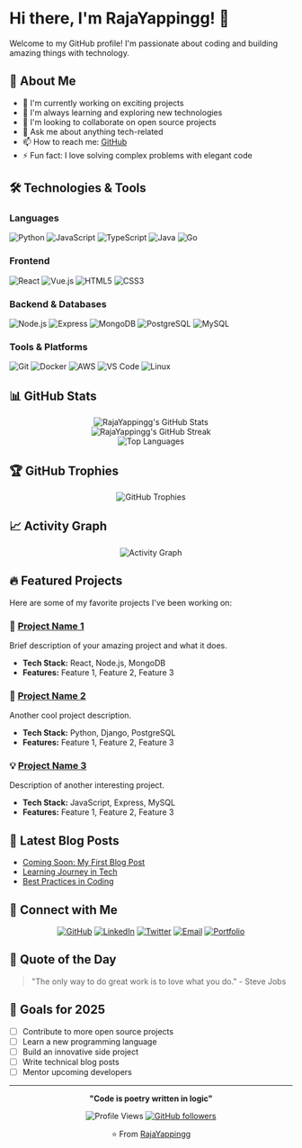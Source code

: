 # Hi there, I'm RajaYappingg! 👋

Welcome to my GitHub profile! I'm passionate about coding and building amazing things with technology.

## 🚀 About Me

- 🔭 I'm currently working on exciting projects
- 🌱 I'm always learning and exploring new technologies
- 👯 I'm looking to collaborate on open source projects
- 💬 Ask me about anything tech-related
- 📫 How to reach me: [GitHub](https://github.com/RajaYappingg)
- ⚡ Fun fact: I love solving complex problems with elegant code

## 🛠️ Technologies & Tools

### Languages
![Python](https://img.shields.io/badge/-Python-3776AB?style=flat-square&logo=python&logoColor=white)
![JavaScript](https://img.shields.io/badge/-JavaScript-F7DF1E?style=flat-square&logo=javascript&logoColor=black)
![TypeScript](https://img.shields.io/badge/-TypeScript-3178C6?style=flat-square&logo=typescript&logoColor=white)
![Java](https://img.shields.io/badge/-Java-007396?style=flat-square&logo=java&logoColor=white)
![Go](https://img.shields.io/badge/-Go-00ADD8?style=flat-square&logo=go&logoColor=white)

### Frontend
![React](https://img.shields.io/badge/-React-61DAFB?style=flat-square&logo=react&logoColor=black)
![Vue.js](https://img.shields.io/badge/-Vue.js-4FC08D?style=flat-square&logo=vue.js&logoColor=white)
![HTML5](https://img.shields.io/badge/-HTML5-E34F26?style=flat-square&logo=html5&logoColor=white)
![CSS3](https://img.shields.io/badge/-CSS3-1572B6?style=flat-square&logo=css3&logoColor=white)

### Backend & Databases
![Node.js](https://img.shields.io/badge/-Node.js-339933?style=flat-square&logo=node.js&logoColor=white)
![Express](https://img.shields.io/badge/-Express-000000?style=flat-square&logo=express&logoColor=white)
![MongoDB](https://img.shields.io/badge/-MongoDB-47A248?style=flat-square&logo=mongodb&logoColor=white)
![PostgreSQL](https://img.shields.io/badge/-PostgreSQL-336791?style=flat-square&logo=postgresql&logoColor=white)
![MySQL](https://img.shields.io/badge/-MySQL-4479A1?style=flat-square&logo=mysql&logoColor=white)

### Tools & Platforms
![Git](https://img.shields.io/badge/-Git-F05032?style=flat-square&logo=git&logoColor=white)
![Docker](https://img.shields.io/badge/-Docker-2496ED?style=flat-square&logo=docker&logoColor=white)
![AWS](https://img.shields.io/badge/-AWS-232F3E?style=flat-square&logo=amazon-aws&logoColor=white)
![VS Code](https://img.shields.io/badge/-VS%20Code-007ACC?style=flat-square&logo=visual-studio-code&logoColor=white)
![Linux](https://img.shields.io/badge/-Linux-FCC624?style=flat-square&logo=linux&logoColor=black)

## 📊 GitHub Stats

<div align="center">
  <img src="https://github-readme-stats.vercel.app/api?username=RajaYappingg&show_icons=true&theme=radical&hide_border=true" alt="RajaYappingg's GitHub Stats" />
</div>

<div align="center">
  <img src="https://github-readme-streak-stats.herokuapp.com/?user=RajaYappingg&theme=radical&hide_border=true" alt="RajaYappingg's GitHub Streak" />
</div>

<div align="center">
  <img src="https://github-readme-stats.vercel.app/api/top-langs/?username=RajaYappingg&layout=compact&theme=radical&hide_border=true" alt="Top Languages" />
</div>

## 🏆 GitHub Trophies

<div align="center">
  <img src="https://github-profile-trophy.vercel.app/?username=RajaYappingg&theme=radical&no-frame=true&row=1&column=7" alt="GitHub Trophies" />
</div>

## 📈 Activity Graph

<div align="center">
  <img src="https://github-readme-activity-graph.vercel.app/graph?username=RajaYappingg&theme=react-dark&hide_border=true" alt="Activity Graph" />
</div>

## 🔥 Featured Projects

Here are some of my favorite projects I've been working on:

### 🚀 [Project Name 1](https://github.com/RajaYappingg/project1)
Brief description of your amazing project and what it does.
- **Tech Stack:** React, Node.js, MongoDB
- **Features:** Feature 1, Feature 2, Feature 3

### 🌟 [Project Name 2](https://github.com/RajaYappingg/project2)
Another cool project description.
- **Tech Stack:** Python, Django, PostgreSQL
- **Features:** Feature 1, Feature 2, Feature 3

### 💡 [Project Name 3](https://github.com/RajaYappingg/project3)
Description of another interesting project.
- **Tech Stack:** JavaScript, Express, MySQL
- **Features:** Feature 1, Feature 2, Feature 3

## 📝 Latest Blog Posts

<!-- BLOG-POST-LIST:START -->
- [Coming Soon: My First Blog Post](https://your-blog.com)
- [Learning Journey in Tech](https://your-blog.com)
- [Best Practices in Coding](https://your-blog.com)
<!-- BLOG-POST-LIST:END -->

## 🤝 Connect with Me

<div align="center">
  
[![GitHub](https://img.shields.io/badge/-GitHub-181717?style=for-the-badge&logo=github&logoColor=white)](https://github.com/RajaYappingg)
[![LinkedIn](https://img.shields.io/badge/-LinkedIn-0077B5?style=for-the-badge&logo=linkedin&logoColor=white)](https://linkedin.com/in/your-profile)
[![Twitter](https://img.shields.io/badge/-Twitter-1DA1F2?style=for-the-badge&logo=twitter&logoColor=white)](https://twitter.com/your-handle)
[![Email](https://img.shields.io/badge/-Email-D14836?style=for-the-badge&logo=gmail&logoColor=white)](mailto:your.email@example.com)
[![Portfolio](https://img.shields.io/badge/-Portfolio-000000?style=for-the-badge&logo=vercel&logoColor=white)](https://your-portfolio.com)

</div>

## 💭 Quote of the Day

> "The only way to do great work is to love what you do." - Steve Jobs

## 🎯 Goals for 2025

- [ ] Contribute to more open source projects
- [ ] Learn a new programming language
- [ ] Build an innovative side project
- [ ] Write technical blog posts
- [ ] Mentor upcoming developers

---

<div align="center">
  
**"Code is poetry written in logic"**

![Profile Views](https://komarev.com/ghpvc/?username=RajaYappingg&color=brightgreen&style=flat-square)
[![GitHub followers](https://img.shields.io/github/followers/RajaYappingg?style=social)](https://github.com/RajaYappingg)

⭐ From [RajaYappingg](https://github.com/RajaYappingg)

</div>
